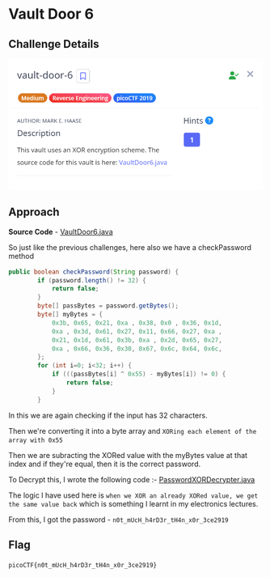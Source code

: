# Vault Door 6

## Challenge Details

![alt text](./Images/VaultDoor6.png)

## Approach 

**Source Code** - [VaultDoor6.java](./Resources&SourceCodes/VaultDoor6.java)

So just like the previous challenges, here also we have a checkPassword method

``` java
public boolean checkPassword(String password) {
        if (password.length() != 32) {
            return false;
        }
        byte[] passBytes = password.getBytes();
        byte[] myBytes = {
            0x3b, 0x65, 0x21, 0xa , 0x38, 0x0 , 0x36, 0x1d,
            0xa , 0x3d, 0x61, 0x27, 0x11, 0x66, 0x27, 0xa ,
            0x21, 0x1d, 0x61, 0x3b, 0xa , 0x2d, 0x65, 0x27,
            0xa , 0x66, 0x36, 0x30, 0x67, 0x6c, 0x64, 0x6c,
        };
        for (int i=0; i<32; i++) {
            if (((passBytes[i] ^ 0x55) - myBytes[i]) != 0) {
                return false;
            }
        }
```

In this we are again checking if the input has 32 characters.

Then we're converting it into a byte array and `XORing each element of the array with 0x55`

Then we are subracting the XORed value with the myBytes value at that index and if they're equal, then it is the correct password.


To Decrypt this, I wrote the following code :-
[PasswordXORDecrypter.java](./Resources&SourceCodes/PasswordXORDecrypter.java)

The logic I have used here is `when we XOR an already XORed value, we get the same value back` which is something I learnt in my electronics lectures.

From this, I got the password - `n0t_mUcH_h4rD3r_tH4n_x0r_3ce2919`

## Flag

`picoCTF{n0t_mUcH_h4rD3r_tH4n_x0r_3ce2919}`

